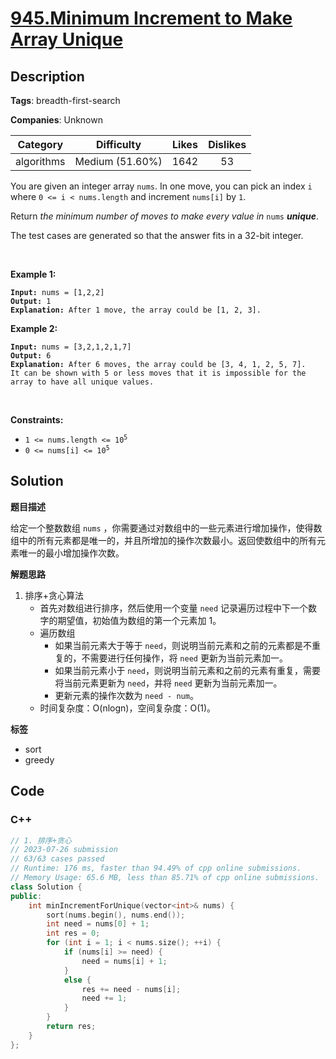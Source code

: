 # [945.Minimum Increment to Make Array Unique](https://leetcode.com/problems/minimum-increment-to-make-array-unique/description/)

## Description

**Tags**: breadth-first-search

**Companies**: Unknown

|  Category  |   Difficulty    | Likes | Dislikes |
| :--------: | :-------------: | :---: | :------: |
| algorithms | Medium (51.60%) | 1642  |    53    |

<p>You are given an integer array <code>nums</code>. In one move, you can pick an index <code>i</code> where <code>0 &lt;= i &lt; nums.length</code> and increment <code>nums[i]</code> by <code>1</code>.</p>
<p>Return <em>the minimum number of moves to make every value in </em><code>nums</code><em> <strong>unique</strong></em>.</p>
<p>The test cases are generated so that the answer fits in a 32-bit integer.</p>
<p>&nbsp;</p>
<p><strong class="example">Example 1:</strong></p>
<pre><code><strong>Input:</strong> nums = [1,2,2]
<strong>Output:</strong> 1
<strong>Explanation:</strong> After 1 move, the array could be [1, 2, 3].</code></pre>
<p><strong class="example">Example 2:</strong></p>
<pre><code><strong>Input:</strong> nums = [3,2,1,2,1,7]
<strong>Output:</strong> 6
<strong>Explanation:</strong> After 6 moves, the array could be [3, 4, 1, 2, 5, 7].
It can be shown with 5 or less moves that it is impossible for the array to have all unique values.</code></pre>
<p>&nbsp;</p>
<p><strong>Constraints:</strong></p>
<ul>
  <li><code>1 &lt;= nums.length &lt;= 10<sup>5</sup></code></li>
  <li><code>0 &lt;= nums[i] &lt;= 10<sup>5</sup></code></li>
</ul>

## Solution

**题目描述**

给定一个整数数组 `nums` ，你需要通过对数组中的一些元素进行增加操作，使得数组中的所有元素都是唯一的，并且所增加的操作次数最小。返回使数组中的所有元素唯一的最小增加操作次数。

**解题思路**

1. 排序+贪心算法
   - 首先对数组进行排序，然后使用一个变量 `need` 记录遍历过程中下一个数字的期望值，初始值为数组的第一个元素加 1。
   - 遍历数组
     - 如果当前元素大于等于 `need`，则说明当前元素和之前的元素都是不重复的，不需要进行任何操作，将 `need` 更新为当前元素加一。
     - 如果当前元素小于 `need`，则说明当前元素和之前的元素有重复，需要将当前元素更新为 `need`，并将 `need` 更新为当前元素加一。
     - 更新元素的操作次数为 `need - num`。
   - 时间复杂度：O(nlogn)，空间复杂度：O(1)。

**标签**

- sort
- greedy

<!-- code start -->
## Code

### C++

```cpp
// 1. 排序+贪心
// 2023-07-26 submission
// 63/63 cases passed
// Runtime: 176 ms, faster than 94.49% of cpp online submissions.
// Memory Usage: 65.6 MB, less than 85.71% of cpp online submissions.
class Solution {
public:
    int minIncrementForUnique(vector<int>& nums) {
        sort(nums.begin(), nums.end());
        int need = nums[0] + 1;
        int res = 0;
        for (int i = 1; i < nums.size(); ++i) {
            if (nums[i] >= need) {
                need = nums[i] + 1;
            }
            else {
                res += need - nums[i];
                need += 1;
            }
        }
        return res;
    }
};
```

<!-- code end -->
